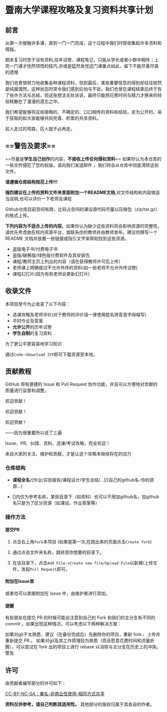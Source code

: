# 暨南大学课程攻略及复习资料共享计划

## 前言

从第一次接触许多课，直到一门一门完成，这个过程中我们时常收集起许多资料和情报。

期末复习时苦于没有资料,往年试卷、课程笔记，只能从学长或者小群中相传；上完一门课才恍然领悟的技巧,亦或是猛然发觉这门课重点如此，留下不能尽善尽美的遗憾

我们也曾很努力地收集各种课程资料，但到最后，某些重要信息的得到却往往依然是纯属偶然。这种状态时常令我们感到后怕与不安。我们也曾在课程结束后终于有了些许方法与总结，但这些想法无处诉说，最终只能把花费时间与精力才换来的经验耗散在了漫漫的遗忘之中。

我们希望能够将这些隐晦的、不确定的、口口相传的资料和经验，变为公开的、易于获取的和大家能够共同完善、积累的共享资料。

前人走过的弯路，后人就不必再走。

## ==警告及要求==

==尽量是**学生自己创作**的内容，**不接收上传任何侵权资料**== 如果你认为本仓库的一些文件侵犯了您的权益，请向我们发送邮件 。我们将会从仓库中彻底清除这些文件。

**请遵循仓库结构规范上传!!!**

**强烈建议在上传的资料文件夹里面附加一个README文档**,对文件结构和内容做适当说明,也可以评价一下老师及课程

Github仓库目前空间有限，比较占空间的课设源代码尽量以压缩包（zip/tar.gz）的格式上传。

**下列内容为不适合上传的内容**。如果你认为缺少这些资料将会影响资源的完整性，请优先考虑放在校内资源平台，或联系你的教师并由教师发布。建议你撰写一个 README 文档并放置一些链接或指引文字来帮助找到这些资源。

- 盗版电子书/付费电子书
- 盗版/破解版/绿色版付费软件及其安装包
- 课程/教师主页上列出的内容（请在获得教师许可后上传）
- 老师课上明确提过不允许外传的资料(如一些老师不允许外传试卷)
- 课程幻灯片(因为有些老师会更新幻灯片)

## 收录文件

本项目至今为止收录了以下内容：

- 选课攻略及老师评价(对于教师的评价请一律使用姓名拼音首字母缩写)
- 平时作业及答案
- **允许公开**的历年试卷
- **学生自制**的复习资料

为了更公平更容易地学习知识

通过`Code->Download ZIP`即可下载资源至本地。

## 贡献教程

GitHub 带有便捷的 Issue 和 Pull Request 协作功能，并且可以方便地对贡献的质量进行监督和调整。

欢迎贡献！

欢迎贡献！

欢迎贡献！

——因为很重要所以说了三遍

Issue、PR、纠错、资料、选课/考试攻略，完全欢迎！

来自大家的关注、维护和贡献，才是让这个攻略本继续存在的动力

### 仓库结构

- **课程全名**/[作业/实验报告/课程设计/学生总结/...]/[自己的github名-你的资源...]

- []内仅为参考名称，某些目录下（如资料）也可以不用加github名，加github名只是为了区分资源（如课设，作业答案等）

### 操作方法

#### 提交PR

1. 点击右上角```Fork```本项目 (如果是第一次,在跳出来的页面点击```Create fork```)

2. 通过点击文件夹名称，跳转至你想要的目录下。
3. 在该目录下，点击`Add File->Create new file/Upload File`以新建/上传文件，发起`Pull Request`即可。

#### 附加在Issue里

或者也可以直接附加在 Issue 中，由维护者进行添加。

#### 提醒

有些朋友在提交 PR 的时候可能会注意到自己的 Fork 和我们的主分支有不同的 commit 。如果出现这种情况，可以考虑以下两种解决方案：

如果对git不太熟悉，建议（在备份完成后）先删除你的项目，重新 fork 、上传并重新提交 PR 。
如果对git及其工作原理较为熟悉（而且愿意花费时间和流量折腾），可以尝试在 fork 出的项目上进行 rebase 以消除与主分支在历史上的冲突。
警告

## 许可

由贡献者编写部分的许可如下：

[CC-BY-NC-SA：署名-非商业性使用-相同方式共享](https://creativecommons.org/licenses/by-nc-sa/4.0/deed.zh)

**资料仅供参考，请自己判断其适用性。**
其他部分的版权归属于其各自的作者。

